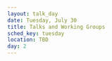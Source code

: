 ```yaml
---
layout: talk_day
date: Tuesday, July 30
title: Talks and Working Groups
sched_key: tuesday
location: TBD
day: 2
---
```

